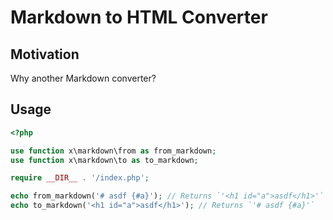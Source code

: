Markdown to HTML Converter
==========================

Motivation
----------

Why another Markdown converter?

Usage
-----

~~~ php
<?php

use function x\markdown\from as from_markdown;
use function x\markdown\to as to_markdown;

require __DIR__ . '/index.php';

echo from_markdown('# asdf {#a}'); // Returns `'<h1 id="a">asdf</h1>'`
echo to_markdown('<h1 id="a">asdf</h1>'); // Returns `'# asdf {#a}'`
~~~